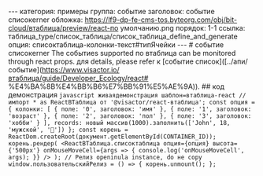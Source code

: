 --- категория: примеры группа: событие заголовок: событие списокerner обложка: https://lf9-dp-fe-cms-tos.byteorg.com/obj/bit-cloud/втаблица/preview/react-по умолчанию.png порядок: 1-1 ссылка: таблица_type/список_таблица/список_таблица_define_and_generate опция: списоктаблица-колонки-текст#типЯчейки --- # событие списокerner The событиеs supported по втаблица can be monitored through react props. для details, please refer к [событие список]([../апи/событие](https://www.visactor.io/втаблица/guide/Developer_Ecology/react# %E4%BA%8B%E4%BB%B6%E7%BB%91%E5%AE%9A)). ## код демонстрация ```javascript живаядемонстрация шаблон=втаблица-react // импорт * as ReactВТаблица от '@visactor/react-втаблица'; const опция = { колонки: [ { поле: '0', заголовок: 'имя' }, { поле: '1', заголовок: 'возраст' }, { поле: '2', заголовок: 'пол' }, { поле: '3', заголовок: 'хобби' } ], records: новый массив(1000).заполнить(['John', 18, 'мужской', '🏀']) }; const корень = ReactDom.createRoot(документ.getElementById(CONTAINER_ID)); корень.рендер( <ReactВТаблица.списоктаблица опция={опция} высота={'500px'} onMouseMoveCell={args => { console.log('onMouseMoveCell', args); }} /> ); // Релиз openinula instance, do не copy window.пользовательскийРелиз = () => { корень.unmount(); }; ``` 